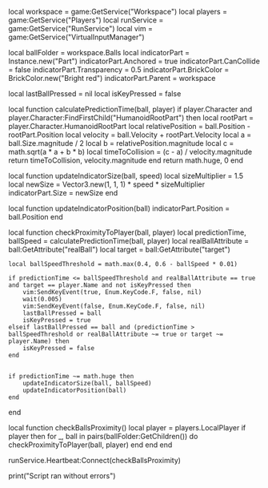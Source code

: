 local workspace = game:GetService("Workspace")
local players = game:GetService("Players")
local runService = game:GetService("RunService")
local vim = game:GetService("VirtualInputManager")

local ballFolder = workspace.Balls
local indicatorPart = Instance.new("Part")
indicatorPart.Anchored = true
indicatorPart.CanCollide = false
indicatorPart.Transparency = 0.5
indicatorPart.BrickColor = BrickColor.new("Bright red")
indicatorPart.Parent = workspace

local lastBallPressed = nil
local isKeyPressed = false

local function calculatePredictionTime(ball, player)
    if player.Character and player.Character:FindFirstChild("HumanoidRootPart") then
        local rootPart = player.Character.HumanoidRootPart
        local relativePosition = ball.Position - rootPart.Position
        local velocity = ball.Velocity + rootPart.Velocity 
        local a = ball.Size.magnitude / 2
        local b = relativePosition.magnitude
        local c = math.sqrt(a * a + b * b)
        local timeToCollision = (c - a) / velocity.magnitude
        return timeToCollision, velocity.magnitude
    end
    return math.huge, 0
end

local function updateIndicatorSize(ball, speed)
    local sizeMultiplier = 1.5
    local newSize = Vector3.new(1, 1, 1) * speed * sizeMultiplier
    indicatorPart.Size = newSize
end

local function updateIndicatorPosition(ball)
    indicatorPart.Position = ball.Position
end

local function checkProximityToPlayer(ball, player)
    local predictionTime, ballSpeed = calculatePredictionTime(ball, player)
    local realBallAttribute = ball:GetAttribute("realBall")
    local target = ball:GetAttribute("target")
    
    local ballSpeedThreshold = math.max(0.4, 0.6 - ballSpeed * 0.01)

    if predictionTime <= ballSpeedThreshold and realBallAttribute == true and target == player.Name and not isKeyPressed then
        vim:SendKeyEvent(true, Enum.KeyCode.F, false, nil)
        wait(0.005)
        vim:SendKeyEvent(false, Enum.KeyCode.F, false, nil)
        lastBallPressed = ball
        isKeyPressed = true
    elseif lastBallPressed == ball and (predictionTime > ballSpeedThreshold or realBallAttribute ~= true or target ~= player.Name) then
        isKeyPressed = false
    end

    
    if predictionTime ~= math.huge then
        updateIndicatorSize(ball, ballSpeed)
        updateIndicatorPosition(ball)
    end
end

local function checkBallsProximity()
    local player = players.LocalPlayer
    if player then
        for _, ball in pairs(ballFolder:GetChildren()) do
            checkProximityToPlayer(ball, player)
        end
    end
end

runService.Heartbeat:Connect(checkBallsProximity)

print("Script ran without errors")
